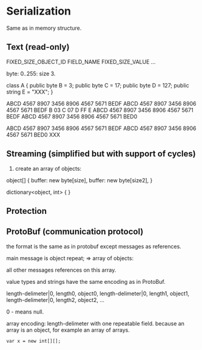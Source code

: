﻿# Serialization

Same as in memory structure.

## Text (read-only)

FIXED_SIZE_OBJECT_ID
FIELD_NAME FIXED_SIZE_VALUE
...

byte: 0..255: size 3.

class A
{
  public byte B = 3;
  public byte C = 17;
  public byte D = 127;
  public string E = "XXX";
}

ABCD 4567 8907 3456 8906 4567 5671 BEDF ABCD 4567 8907 3456 8906 4567 5671 BEDF
B 03
C 07
D FF
E ABCD 4567 8907 3456 8906 4567 5671 BEDF ABCD 4567 8907 3456 8906 4567 5671 BED0 

ABCD 4567 8907 3456 8906 4567 5671 BEDF ABCD 4567 8907 3456 8906 4567 5671 BED0
XXX

## Streaming (simplified but with support of cycles)

1. create an array of objects:

object[]
{
    buffer: new byte[size],
    buffer: new byte[size2],
}

dictionary<object, int>
{
}

## Protection

## ProtoBuf (communication protocol)

the format is the same as in protobuf except messages as references.

main message is object repeat; => array of objects:

all other messages references on this array.

value types and strings have the same encoding as in ProtoBuf.

length-delimeter|0, length0, object0,
length-delimeter|0, length1, object1,
length-delimeter|0, length2, object2,
...

0 - means null.

array encoding:
  length-delimeter with one repeatable field.
  because an array is an object, for example an array of arrays.

    var x = new int[][];

